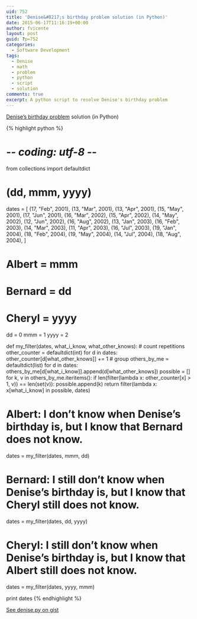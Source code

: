 ```yaml
---
uid: 752
title: 'Denise&#8217;s birthday problem solution (in Python)'
date: 2015-06-17T11:16:19+00:00
author: fvicente
layout: post
guid: ?p=752
categories:
  - Software Development
tags:
  - Denise
  - math
  - problem
  - python
  - script
  - solution
comments: true
excerpt: A python script to resolve Denise's birthday problem
---
```

<a href="https://www.reddit.com/r/puzzles/comments/3785h9/when_is_denises_birthday/" target="_blank">Denise&#8217;s birthday problem</a> solution (in Python)

{% highlight python %}
# -*- coding: utf-8 -*-
from collections import defaultdict

# (dd, mmm, yyyy)
dates = [
    (17, "Feb", 2001),
    (13, "Mar", 2001),
    (13, "Apr", 2001),
    (15, "May", 2001),
    (17, "Jun", 2001),
    (16, "Mar", 2002),
    (15, "Apr", 2002),
    (14, "May", 2002),
    (12, "Jun", 2002),
    (16, "Aug", 2002),
    (13, "Jan", 2003),
    (16, "Feb", 2003),
    (14, "Mar", 2003),
    (11, "Apr", 2003),
    (16, "Jul", 2003),
    (19, "Jan", 2004),
    (18, "Feb", 2004),
    (19, "May", 2004),
    (14, "Jul", 2004),
    (18, "Aug", 2004),
]

# Albert = mmm
# Bernard = dd
# Cheryl = yyyy
dd = 0
mmm = 1
yyyy = 2

def my_filter(dates, what_i_know, what_other_knows):
    # count repetitions
    other_counter = defaultdict(int)
    for d in dates:
        other_counter[d[what_other_knows]] += 1
    # group
    others_by_me = defaultdict(list)
    for d in dates:
        others_by_me[d[what_i_know]].append(d[what_other_knows])
    possible = []
    for k, v in others_by_me.iteritems():
        if len(filter(lambda x: other_counter[x] > 1, v)) == len(set(v)):
            possible.append(k)
    return filter(lambda x: x[what_i_know] in possible, dates)

# Albert: I don’t know when Denise’s birthday is, but I know that Bernard does not know.
dates = my_filter(dates, mmm, dd)
# Bernard: I still don’t know when Denise’s birthday is, but I know that Cheryl still does not know.
dates = my_filter(dates, dd, yyyy)
# Cheryl: I still don’t know when Denise’s birthday is, but I know that Albert still does not know.
dates = my_filter(dates, yyyy, mmm)

print dates
{% endhighlight %}

[See denise.py on gist](https://gist.github.com/fvicente/8f95f8b6c8a789de6ea5)
